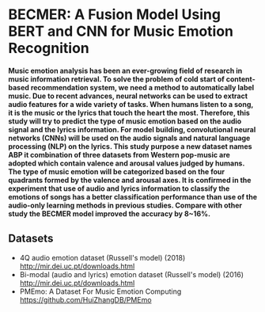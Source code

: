 # BECMER: A Fusion Model Using BERT and CNN for Music Emotion Recognition

#### Music emotion analysis has been an ever-growing field of research in music information retrieval. To solve the problem of cold start of content-based recommendation system, we need a method to automatically label music. Due to recent advances, neural networks can be used to extract audio features for a wide variety of tasks. When humans listen to a song, it is the music or the lyrics that touch the heart the most. Therefore, this study will try to predict the type of music emotion based on the audio signal and the lyrics information. For model building, convolutional neural networks (CNNs) will be used on the audio signals and natural language processing (NLP) on the lyrics. This study purpose a new dataset names ABP it combination of three datasets from Western pop-music are adopted which contain valence and arousal values judged by humans. The type of music emotion will be categorized based on the four quadrants formed by the valence and arousal axes. It is confirmed in the experiment that use of audio and lyrics information to classify the emotions of songs has a better classification performance than use of the audio-only learning methods in previous studies. Compare with other study the BECMER model improved the accuracy by 8~16%. 

## Datasets
* 4Q audio emotion dataset (Russell's model) (2018) http://mir.dei.uc.pt/downloads.html
* Bi-modal (audio and lyrics) emotion dataset (Russell's model) (2016) http://mir.dei.uc.pt/downloads.html
* PMEmo: A Dataset For Music Emotion Computing https://github.com/HuiZhangDB/PMEmo
